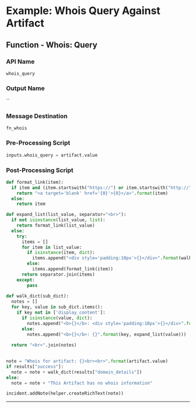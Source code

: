 <!--
    DO NOT MANUALLY EDIT THIS FILE
    THIS FILE IS AUTOMATICALLY GENERATED WITH resilient-sdk codegen
    Generated with resilient-sdk v51.0.5.0.1475
-->

# Example: Whois Query Against Artifact

## Function - Whois: Query

### API Name
`whois_query`

### Output Name
``

### Message Destination
`fn_whois`

### Pre-Processing Script
```python
inputs.whois_query = artifact.value
```

### Post-Processing Script
```python
def format_link(item):
  if item and (item.startswith("https://") or item.startswith("http://")):
    return "<a target='blank' href='{0}'>{0}</a>".format(item)
  else:
    return item

def expand_list(list_value, separator="<br>"):
  if not isinstance(list_value, list):
    return format_link(list_value)
  else:
    try:
      items = []
      for item in list_value:
        if isinstance(item, dict):
          items.append("<div style='padding:10px'>{}</div>".format(walk_dict(item)))
        else:
          items.append(format_link(item))
      return separator.join(items)
    except:
        pass
    
def walk_dict(sub_dict):
  notes = []
  for key, value in sub_dict.items():
    if key not in ['display_content']:
      if isinstance(value, dict):
        notes.append("<b>{}</b>: <div style='padding:10px'>{}</div>".format(key, walk_dict(value)))
      else:
        notes.append("<b>{}</b>: {}".format(key, expand_list(value)))
      
  return "<br>".join(notes)
    

note = "Whois for artifact: {}<br><br>".format(artifact.value)
if results["success"]:
  note = note + walk_dict(results["domain_details"])
else:
  note = note + "This Artifact has no whois information"

incident.addNote(helper.createRichText(note))

```

---

